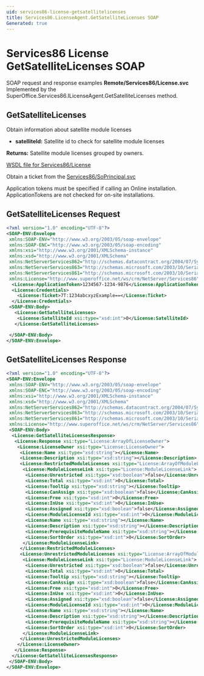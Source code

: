 ```yaml
---
uid: services86-license-getsatellitelicenses
title: Services86.LicenseAgent.GetSatelliteLicenses SOAP
Generated: true
---
```


# Services86 License GetSatelliteLicenses SOAP

SOAP request and response examples **Remote/Services86/License.svc**
Implemented by the <see cref="M:SuperOffice.Services86.ILicenseAgent.GetSatelliteLicenses">SuperOffice.Services86.ILicenseAgent.GetSatelliteLicenses</see> method.

## GetSatelliteLicenses

Obtain information about satellite module licenses

* **satelliteId:** Satellite id to check for satellite module licenses

**Returns:** Satellite module licenses grouped by owners.


[WSDL file for Services86/License](../Services86-License.md)

Obtain a ticket from the [Services86/SoPrincipal.svc](../SoPrincipal/index.md)

Application tokens must be specified if calling an Online installation. ApplicationTokens are not checked for on-site installations.

## GetSatelliteLicenses Request

```xml
<?xml version="1.0" encoding="UTF-8"?>
<SOAP-ENV:Envelope
 xmlns:SOAP-ENV="http://www.w3.org/2003/05/soap-envelope"
 xmlns:SOAP-ENC="http://www.w3.org/2003/05/soap-encoding"
 xmlns:xsi="http://www.w3.org/2001/XMLSchema-instance"
 xmlns:xsd="http://www.w3.org/2001/XMLSchema"
 xmlns:NetServerServices862="http://schemas.datacontract.org/2004/07/System.Security.Cryptography"
 xmlns:NetServerServices863="http://schemas.microsoft.com/2003/10/Serialization/Arrays"
 xmlns:NetServerServices861="http://schemas.microsoft.com/2003/10/Serialization/"
 xmlns:License="http://www.superoffice.net/ws/crm/NetServer/Services86">
  <License:ApplicationToken>1234567-1234-9876</License:ApplicationToken>
  <License:Credentials>
    <License:Ticket>7T:1234abcxyzExample==</License:Ticket>
  </License:Credentials>
 <SOAP-ENV:Body>
   <License:GetSatelliteLicenses>
    <License:SatelliteId xsi:type="xsd:int">0</License:SatelliteId>
   </License:GetSatelliteLicenses>

 </SOAP-ENV:Body>
</SOAP-ENV:Envelope>

```


## GetSatelliteLicenses Response

```xml
<?xml version="1.0" encoding="UTF-8"?>
<SOAP-ENV:Envelope
 xmlns:SOAP-ENV="http://www.w3.org/2003/05/soap-envelope"
 xmlns:SOAP-ENC="http://www.w3.org/2003/05/soap-encoding"
 xmlns:xsi="http://www.w3.org/2001/XMLSchema-instance"
 xmlns:xsd="http://www.w3.org/2001/XMLSchema"
 xmlns:NetServerServices862="http://schemas.datacontract.org/2004/07/System.Security.Cryptography"
 xmlns:NetServerServices863="http://schemas.microsoft.com/2003/10/Serialization/Arrays"
 xmlns:NetServerServices861="http://schemas.microsoft.com/2003/10/Serialization/"
 xmlns:License="http://www.superoffice.net/ws/crm/NetServer/Services86">
 <SOAP-ENV:Body>
  <License:GetSatelliteLicensesResponse>
   <License:Response xsi:type="License:ArrayOfLicenseOwner">
    <License:LicenseOwner xsi:type="License:LicenseOwner">
     <License:Name xsi:type="xsd:string"></License:Name>
     <License:Description xsi:type="xsd:string"></License:Description>
     <License:RestrictedModuleLicenses xsi:type="License:ArrayOfModuleLicenseLink">
      <License:ModuleLicenseLink xsi:type="License:ModuleLicenseLink">
       <License:Unrestricted xsi:type="xsd:boolean">false</License:Unrestricted>
       <License:Total xsi:type="xsd:int">0</License:Total>
       <License:Tooltip xsi:type="xsd:string"></License:Tooltip>
       <License:CanAssign xsi:type="xsd:boolean">false</License:CanAssign>
       <License:Free xsi:type="xsd:int">0</License:Free>
       <License:InUse xsi:type="xsd:int">0</License:InUse>
       <License:Assigned xsi:type="xsd:boolean">false</License:Assigned>
       <License:ModuleLicenseId xsi:type="xsd:int">0</License:ModuleLicenseId>
       <License:Name xsi:type="xsd:string"></License:Name>
       <License:Description xsi:type="xsd:string"></License:Description>
       <License:PrerequisiteModuleName xsi:type="xsd:string"></License:PrerequisiteModuleName>
       <License:SortOrder xsi:type="xsd:int">0</License:SortOrder>
      </License:ModuleLicenseLink>
     </License:RestrictedModuleLicenses>
     <License:UnrestrictedModuleLicenses xsi:type="License:ArrayOfModuleLicenseLink">
      <License:ModuleLicenseLink xsi:type="License:ModuleLicenseLink">
       <License:Unrestricted xsi:type="xsd:boolean">false</License:Unrestricted>
       <License:Total xsi:type="xsd:int">0</License:Total>
       <License:Tooltip xsi:type="xsd:string"></License:Tooltip>
       <License:CanAssign xsi:type="xsd:boolean">false</License:CanAssign>
       <License:Free xsi:type="xsd:int">0</License:Free>
       <License:InUse xsi:type="xsd:int">0</License:InUse>
       <License:Assigned xsi:type="xsd:boolean">false</License:Assigned>
       <License:ModuleLicenseId xsi:type="xsd:int">0</License:ModuleLicenseId>
       <License:Name xsi:type="xsd:string"></License:Name>
       <License:Description xsi:type="xsd:string"></License:Description>
       <License:PrerequisiteModuleName xsi:type="xsd:string"></License:PrerequisiteModuleName>
       <License:SortOrder xsi:type="xsd:int">0</License:SortOrder>
      </License:ModuleLicenseLink>
     </License:UnrestrictedModuleLicenses>
    </License:LicenseOwner>
   </License:Response>
  </License:GetSatelliteLicensesResponse>
 </SOAP-ENV:Body>
</SOAP-ENV:Envelope>

```

